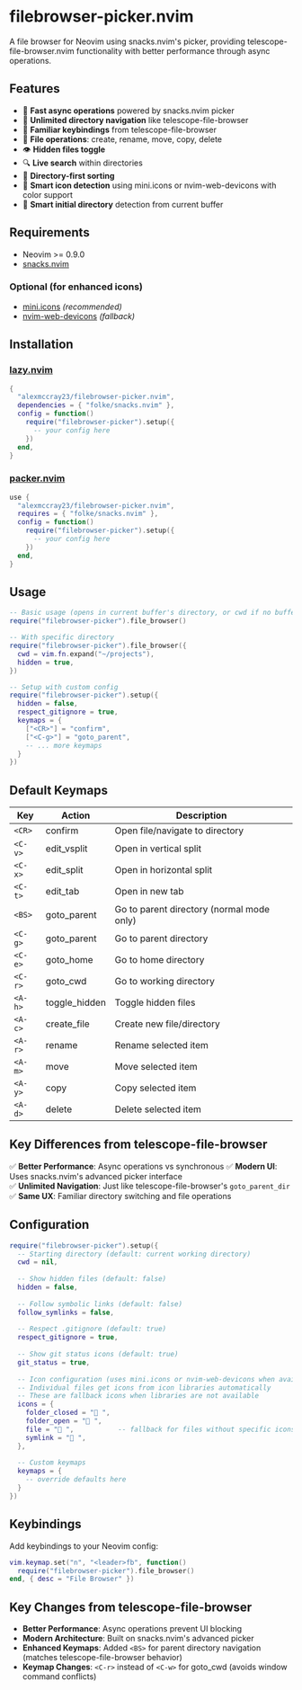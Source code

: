 # filebrowser-picker.nvim

A file browser for Neovim using snacks.nvim's picker, providing telescope-file-browser.nvim functionality with better performance through async operations.

## Features

- 🚀 **Fast async operations** powered by snacks.nvim picker
- 📁 **Unlimited directory navigation** like telescope-file-browser
- 🎯 **Familiar keybindings** from telescope-file-browser
- 📝 **File operations**: create, rename, move, copy, delete
- 👁️ **Hidden files toggle**
- 🔍 **Live search** within directories
- 📂 **Directory-first sorting**
- 🎨 **Smart icon detection** using mini.icons or nvim-web-devicons with color support
- 🧭 **Smart initial directory** detection from current buffer

## Requirements

- Neovim >= 0.9.0
- [snacks.nvim](https://github.com/folke/snacks.nvim)

### Optional (for enhanced icons)

- [mini.icons](https://github.com/echasnovski/mini.icons) _(recommended)_
- [nvim-web-devicons](https://github.com/nvim-tree/nvim-web-devicons) _(fallback)_

## Installation

### [lazy.nvim](https://github.com/folke/lazy.nvim)

```lua
{
  "alexmccray23/filebrowser-picker.nvim",
  dependencies = { "folke/snacks.nvim" },
  config = function()
    require("filebrowser-picker").setup({
      -- your config here
    })
  end,
}
```

### [packer.nvim](https://github.com/wbthomason/packer.nvim)

```lua
use {
  "alexmccray23/filebrowser-picker.nvim",
  requires = { "folke/snacks.nvim" },
  config = function()
    require("filebrowser-picker").setup({
      -- your config here
    })
  end,
}
```

## Usage

```lua
-- Basic usage (opens in current buffer's directory, or cwd if no buffer file)
require("filebrowser-picker").file_browser()

-- With specific directory
require("filebrowser-picker").file_browser({
  cwd = vim.fn.expand("~/projects"),
  hidden = true,
})

-- Setup with custom config
require("filebrowser-picker").setup({
  hidden = false,
  respect_gitignore = true,
  keymaps = {
    ["<CR>"] = "confirm",
    ["<C-g>"] = "goto_parent", 
    -- ... more keymaps
  }
})
```

## Default Keymaps

| Key | Action | Description |
|-----|--------|-------------|
| `<CR>` | confirm | Open file/navigate to directory |
| `<C-v>` | edit_vsplit | Open in vertical split |
| `<C-x>` | edit_split | Open in horizontal split |
| `<C-t>` | edit_tab | Open in new tab |
| `<BS>` | goto_parent | Go to parent directory (normal mode only) |
| `<C-g>` | goto_parent | Go to parent directory |
| `<C-e>` | goto_home | Go to home directory |
| `<C-r>` | goto_cwd | Go to working directory |
| `<A-h>` | toggle_hidden | Toggle hidden files |
| `<A-c>` | create_file | Create new file/directory |
| `<A-r>` | rename | Rename selected item |
| `<A-m>` | move | Move selected item |
| `<A-y>` | copy | Copy selected item |
| `<A-d>` | delete | Delete selected item |

## Key Differences from telescope-file-browser

✅ **Better Performance**: Async operations vs synchronous
✅ **Modern UI**: Uses snacks.nvim's advanced picker interface  
✅ **Unlimited Navigation**: Just like telescope-file-browser's `goto_parent_dir`
✅ **Same UX**: Familiar directory switching and file operations

## Configuration

```lua
require("filebrowser-picker").setup({
  -- Starting directory (default: current working directory)
  cwd = nil,
  
  -- Show hidden files (default: false)
  hidden = false,
  
  -- Follow symbolic links (default: false) 
  follow_symlinks = false,
  
  -- Respect .gitignore (default: true)
  respect_gitignore = true,
  
  -- Show git status icons (default: true)
  git_status = true,
  
  -- Icon configuration (uses mini.icons or nvim-web-devicons when available)
  -- Individual files get icons from icon libraries automatically
  -- These are fallback icons when libraries are not available
  icons = {
    folder_closed = "󰉋 ",
    folder_open = "󰝰 ",
    file = "󰈔 ",           -- fallback for files without specific icons
    symlink = "󰌷 ",
  },
  
  -- Custom keymaps
  keymaps = {
    -- override defaults here
  }
})
```

## Keybindings

Add keybindings to your Neovim config:

```lua
vim.keymap.set("n", "<leader>fb", function()
  require("filebrowser-picker").file_browser()
end, { desc = "File Browser" })
```

## Key Changes from telescope-file-browser

- **Better Performance**: Async operations prevent UI blocking
- **Modern Architecture**: Built on snacks.nvim's advanced picker
- **Enhanced Keymaps**: Added `<BS>` for parent directory navigation (matches telescope-file-browser behavior)
- **Keymap Changes**: `<C-r>` instead of `<C-w>` for goto_cwd (avoids window command conflicts)
